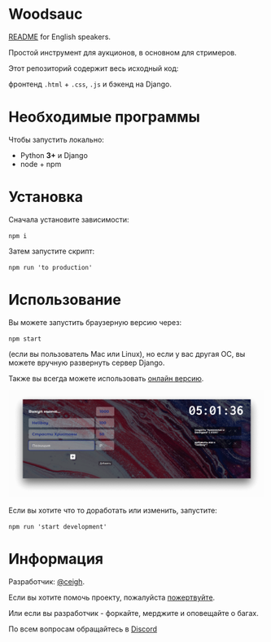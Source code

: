 # Woodsauc

[README](README-ENG.md) for English speakers. 

Простой инструмент для аукционов, в основном для стримеров.

Этот репозиторий содержит весь исходный код: 

фронтенд `.html` + `.css`, `.js` и бэкенд на Django.

# Необходимые программы

Чтобы запустить локально:

- Python **3+** и Django
- node + npm

# Установка

Сначала установите зависимости:

`npm i`

Затем запустите скрипт:

`npm run 'to production'`

# Использование

Вы можете запустить браузерную версию через:

`npm start`

(если вы пользователь Mac или Linux), но если у вас другая ОС, вы можете вручную развернуть сервер Django.

Также вы всегда можете использовать [онлайн версию](https://woodsauc.pythonanywhere.com 'WoodsAuc').

![Preview](branding/demo.png 'WoodsAuc')

Если вы хотите что то доработать или изменить, запустите:

`npm run 'start development'`

# Информация

Разработчик: [@ceigh](https://gitlab.com/ceigh 'Artjom Löbsack').

Если вы хотите помочь проекту, пожалуйста [пожертвуйте](https://www.donationalerts.com/r/hecig 'Hecig DonationAlerts').

Или если вы разработчик - форкайте, мерджите и оповещайте о багах.

По всем вопросам обращайтесь в [Discord](https://discord.gg/pa4qbtk 'WoodsAuc')
